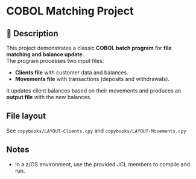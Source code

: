 # COBOL Matching Project

## 📌 Description
This project demonstrates a classic **COBOL batch program** for **file matching and balance update**.  
The program processes two input files:
- **Clients file** with customer data and balances.
- **Movements file** with transactions (deposits and withdrawals).

It updates client balances based on their movements and produces an **output file** with the new balances.

## File layout
See `copybooks/LAYOUT-Clients.cpy` and `copybooks/LAYOUT-Movements.cpy`  

## Notes
- In a z/OS environment, use the provided JCL members to compile and run.

